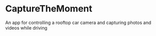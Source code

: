 # CaptureTheMoment
An app for controlling a rooftop car camera and capturing photos and videos while driving
